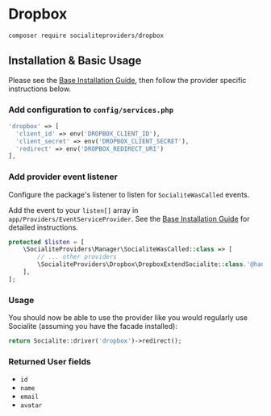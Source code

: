 # Dropbox

```bash
composer require socialiteproviders/dropbox
```

## Installation & Basic Usage

Please see the [Base Installation Guide](https://socialiteproviders.com/usage/), then follow the provider specific instructions below.

### Add configuration to `config/services.php`

```php
'dropbox' => [    
  'client_id' => env('DROPBOX_CLIENT_ID'),  
  'client_secret' => env('DROPBOX_CLIENT_SECRET'),  
  'redirect' => env('DROPBOX_REDIRECT_URI') 
],
```

### Add provider event listener

Configure the package's listener to listen for `SocialiteWasCalled` events.

Add the event to your `listen[]` array in `app/Providers/EventServiceProvider`. See the [Base Installation Guide](https://socialiteproviders.com/usage/) for detailed instructions.

```php
protected $listen = [
    \SocialiteProviders\Manager\SocialiteWasCalled::class => [
        // ... other providers
        \SocialiteProviders\Dropbox\DropboxExtendSocialite::class.'@handle',
    ],
];
```

### Usage

You should now be able to use the provider like you would regularly use Socialite (assuming you have the facade installed):

```php
return Socialite::driver('dropbox')->redirect();
```

### Returned User fields

- ``id``
- ``name``
- ``email``
- ``avatar``
